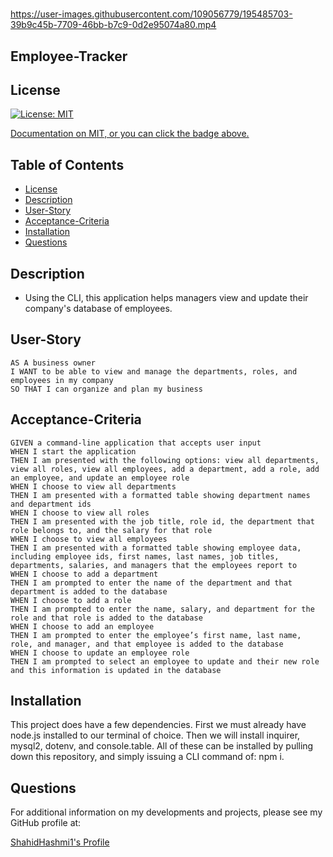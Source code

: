 # <Employee-Tracker>


https://user-images.githubusercontent.com/109056779/195485703-39b9c45b-7709-46bb-b7c9-0d2e95074a80.mp4


## Employee-Tracker

## License

[![License: MIT](https://img.shields.io/badge/License-MIT-yellow.svg)](https://opensource.org/licenses/MIT)

<p><a href="https://opensource.org/licenses/MIT">Documentation on MIT, or you can click the badge above.</a><p>

  ## Table of Contents

  - [License](#license)
  - [Description](#description)
  - [User-Story](#User-Story)
  - [Acceptance-Criteria](Acceptance-Criteria)
  - [Installation](#installation)
  - [Questions](#questions)

  ## Description

  <ul>
  <li> Using the CLI, this application helps managers view and update their company's database of employees.  </li>
  </ul>

  ## User-Story
```
AS A business owner
I WANT to be able to view and manage the departments, roles, and employees in my company
SO THAT I can organize and plan my business
```

  ## Acceptance-Criteria
  
```
GIVEN a command-line application that accepts user input
WHEN I start the application
THEN I am presented with the following options: view all departments, view all roles, view all employees, add a department, add a role, add an employee, and update an employee role
WHEN I choose to view all departments
THEN I am presented with a formatted table showing department names and department ids
WHEN I choose to view all roles
THEN I am presented with the job title, role id, the department that role belongs to, and the salary for that role
WHEN I choose to view all employees
THEN I am presented with a formatted table showing employee data, including employee ids, first names, last names, job titles, departments, salaries, and managers that the employees report to
WHEN I choose to add a department
THEN I am prompted to enter the name of the department and that department is added to the database
WHEN I choose to add a role
THEN I am prompted to enter the name, salary, and department for the role and that role is added to the database
WHEN I choose to add an employee
THEN I am prompted to enter the employee’s first name, last name, role, and manager, and that employee is added to the database
WHEN I choose to update an employee role
THEN I am prompted to select an employee to update and their new role and this information is updated in the database
```
  
  ## Installation
  This project does have a few dependencies. First we must already have node.js installed to our terminal of choice. Then we will install inquirer, mysql2, dotenv, and console.table. All of these can be installed by pulling down this repository, and simply issuing a CLI command of: npm i.

  ## Questions

  For additional information on my developments and projects, please see my GitHub profile at:
  <p><a href="https://www.github.com/ShahidHashmi1">ShahidHashmi1's Profile</a></p>
  
